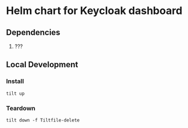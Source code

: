 # Helm chart for Keycloak dashboard

## Dependencies

1. ???

## Local Development

### Install

```
tilt up
```

### Teardown

```
tilt down -f Tiltfile-delete
```
